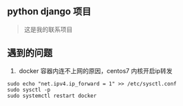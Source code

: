 ## python django 项目

> 这是我的联系项目

## 遇到的问题



1. ​	docker 容器内连不上网的原因，centos7 内核开启ip转发

   

```shell
sudo echo "net.ipv4.ip_forward = 1" >> /etc/sysctl.conf
sudo sysctl -p
sudo systemctl restart docker
```

